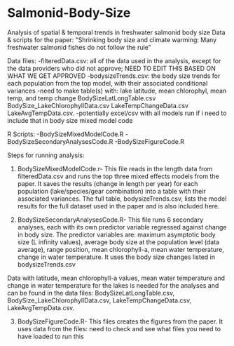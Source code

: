 # Salmonid-Body-Size
Analysis of spatial &amp; temporal trends in freshwater salmonid body size
Data & scripts for the paper: "Shrinking body size and climate warming: Many freshwater salmonid fishes do not follow the rule"

Data files:
-filteredData.csv: all of the data used in the analysis, except for the data providers who did not approve; NEED TO EDIT THIS BASED ON WHAT WE GET APPROVED
-bodysizeTrends.csv: the body size trends for each population from the top model, with their associated conditional variances
-need to make table(s) with: lake latitude, mean chlorophyl, mean temp, and temp change
  BodySizeLatLongTable.csv
  BodySize_LakeChlorophyllData.csv
  LakeTempChangeData.csv
  LakeAvgTempData.csv.
-potentially excel/csv with all models run if i need to include that in body size mixed model code

R Scripts:
-BodySizeMixedModelCode.R
-BodySizeSecondaryAnalysesCode.R
-BodySizeFigureCode.R


Steps for running analysis:
1) BodySizeMixedModelCode.r- This file reads in the length data from filteredData.csv and runs the top three mixed effects models from the paper. It saves the results (change in length per year) for each population (lake/species/gear combination) into a table with their associated variances. The full table,  bodysizeTrends.csv, lists the model results for the full dataset used in the paper and is also included here.


2) BodySizeSecondaryAnalysesCode.R- This file runs 6 secondary analyses, each with its own predictor variable regressed against change in body size. The predictor variables are: maximum asymptotic body size (L infinity values), average body size at the population level (data average), range position, mean chlorophyll-a, mean water temperature, change in water temperature. It uses the body size changes listed in bodysizeTrends.csv 

Data with latitude, mean chlorophyll-a values, mean water temperature and change in water temperature for the lakes is needed for the analyses and can be found in the data files: BodySizeLatLongTable.csv, BodySize_LakeChlorophyllData.csv, LakeTempChangeData.csv, LakeAvgTempData.csv.

3) BodySizeFigureCode.R- This files creates the figures from the paper. It uses data from the files: need to check and see what files you need to have loaded to run this



